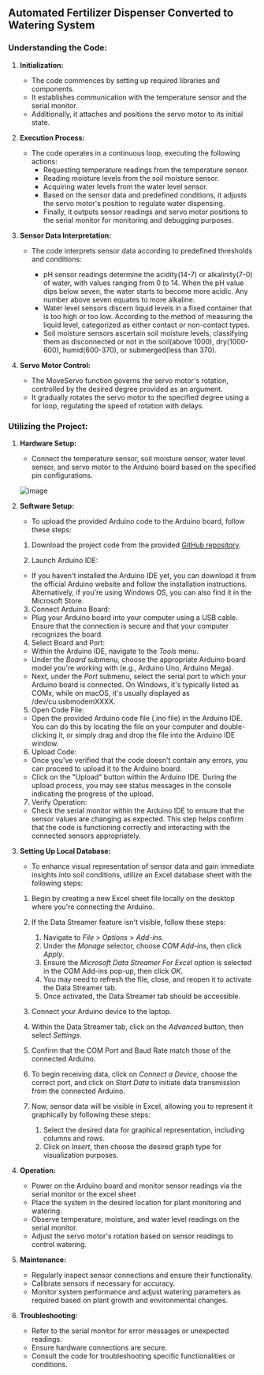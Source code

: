 ## Automated Fertilizer Dispenser Converted to Watering System

### Understanding the Code:

1. **Initialization:**

   - The code commences by setting up required libraries and components.
   - It establishes communication with the temperature sensor and the serial monitor.
   - Additionally, it attaches and positions the servo motor to its initial state.

2. **Execution Process:**

   - The code operates in a continuous loop, executing the following actions:
     - Requesting temperature readings from the temperature sensor.
     - Reading moisture levels from the soil moisture sensor.
     - Acquiring water levels from the water level sensor.
     - Based on the sensor data and predefined conditions, it adjusts the servo motor's position to regulate water dispensing.
     - Finally, it outputs sensor readings and servo motor positions to the serial monitor for monitoring and debugging purposes.

3. **Sensor Data Interpretation:**

   - The code interprets sensor data according to predefined thresholds and conditions:

     - pH sensor readings determine the acidity(14-7) or alkalinity(7-0) of water, with values ranging from 0 to 14.
       When the pH value dips below seven, the water starts to become more acidic. Any number above seven equates to more alkaline.
     - Water level sensors discern liquid levels in a fixed container that is too high or too low. According to the method of measuring the liquid level, categorized as either contact or non-contact types.
     - Soil moisture sensors ascertain soil moisture levels, classifying them as disconnected or not in the soil(above 1000), dry(1000-600), humid(600-370), or submerged(less than 370).

4. **Servo Motor Control:**

   - The MoveServo function governs the servo motor's rotation, controlled by the desired degree provided as an argument.
   - It gradually rotates the servo motor to the specified degree using a for loop, regulating the speed of rotation with delays.

### Utilizing the Project:

1. **Hardware Setup:**

   - Connect the temperature sensor, soil moisture sensor, water level sensor, and servo motor to the Arduino board based on the specified pin configurations.

   ![image](https://github.com/Abdallah-Hassan1/Automated-fertilizer-dispenser/assets/64805908/1757bf3f-62c5-4ab6-894d-1cb5ccef5fc3)


2. **Software Setup:**

   - To upload the provided Arduino code to the Arduino board, follow these steps:

   1. Download the project code from the provided [GitHub repository](https://github.com/Abdallah-Hassan1/Automated-fertilizer-dispenser).

   2. Launch Arduino IDE:

   - If you haven't installed the Arduino IDE yet, you can download it from the official Arduino website and follow the installation instructions. Alternatively, if you're using Windows OS, you can also find it in the Microsoft Store.

   3. Connect Arduino Board:

   - Plug your Arduino board into your computer using a USB cable. Ensure that the connection is secure and that your computer recognizes the board.

   4. Select Board and Port:

   - Within the Arduino IDE, navigate to the _Tools_ menu.
   - Under the _Board_ submenu, choose the appropriate Arduino board model you're working with (e.g., Arduino Uno, Arduino Mega).
   - Next, under the _Port_ submenu, select the serial port to which your Arduino board is connected. On Windows, it's typically listed as COMx, while on macOS, it's usually displayed as /dev/cu.usbmodemXXXX.

   5. Open Code File:

   - Open the provided Arduino code file (.ino file) in the Arduino IDE. You can do this by locating the file on your computer and double-clicking it, or simply drag and drop the file into the Arduino IDE window.

   6. Upload Code:

   - Once you've verified that the code doesn't contain any errors, you can proceed to upload it to the Arduino board.
   - Click on the "Upload" button within the Arduino IDE. During the upload process, you may see status messages in the console indicating the progress of the upload.

   7. Verify Operation:

   - Check the serial monitor within the Arduino IDE to ensure that the sensor values are changing as expected. This step helps confirm that the code is functioning correctly and interacting with the connected sensors appropriately.

3. **Setting Up Local Database:**

   - To enhance visual representation of sensor data and gain immediate insights into soil conditions, utilize an Excel database sheet with the following steps:

   1. Begin by creating a new Excel sheet file locally on the desktop where you're connecting the Arduino.
   2. If the Data Streamer feature isn't visible, follow these steps:

      1. Navigate to _File_ > _Options_ > _Add-ins_.
      2. Under the _Manage_ selector, choose _COM Add-ins_, then click _Apply_.
      3. Ensure the _Microsoft Data Streamer For Excel_ option is selected in the COM Add-ins pop-up, then click _OK_.
      4. You may need to refresh the file, close, and reopen it to activate the Data Streamer tab.
      5. Once activated, the Data Streamer tab should be accessible.

   3. Connect your Arduino device to the laptop.
   4. Within the Data Streamer tab, click on the _Advanced_ button, then select _Settings_.
   5. Confirm that the COM Port and Baud Rate match those of the connected Arduino.
   6. To begin receiving data, click on _Connect a Device_, choose the correct port, and click on _Start Data_ to initiate data transmission from the connected Arduino.
   7. Now, sensor data will be visible in Excel, allowing you to represent it graphically by following these steps:

      1. Select the desired data for graphical representation, including columns and rows.
      2. Click on _Insert_, then choose the desired graph type for visualization purposes.

4. **Operation:**

   - Power on the Arduino board and monitor sensor readings via the serial monitor or the excel sheet .
   - Place the system in the desired location for plant monitoring and watering.
   - Observe temperature, moisture, and water level readings on the serial monitor.
   - Adjust the servo motor's rotation based on sensor readings to control watering.

5. **Maintenance:**

   - Regularly inspect sensor connections and ensure their functionality.
   - Calibrate sensors if necessary for accuracy.
   - Monitor system performance and adjust watering parameters as required based on plant growth and environmental changes.

6. **Troubleshooting:**

   - Refer to the serial monitor for error messages or unexpected readings.
   - Ensure hardware connections are secure.
   - Consult the code for troubleshooting specific functionalities or conditions.
